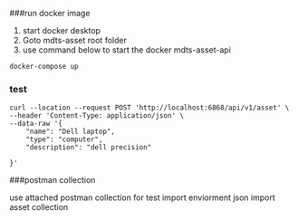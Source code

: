 ###run docker image


1. start docker desktop
2. Goto mdts-asset root folder
3. use command below to start the docker mdts-asset-api

```
docker-compose up
```

### test

```
curl --location --request POST 'http://localhost:6868/api/v1/asset' \
--header 'Content-Type: application/json' \
--data-raw '{
    "name": "Dell laptop",
    "type": "computer",
    "description": "dell precision"
    
}'
```

###postman collection 

use attached postman collection for test
import enviorment json
import asset collection

